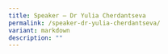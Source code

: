 ```yaml
---
title: Speaker – Dr Yulia Cherdantseva
permalink: /speaker-dr-yulia-cherdantseva/
variant: markdown
description: ""
---
```

